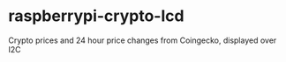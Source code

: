 # raspberrypi-crypto-lcd
Crypto prices and 24 hour price changes from Coingecko, displayed over I2C
